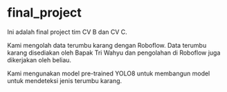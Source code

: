 # final_project

Ini adalah final project tim CV B dan CV C.

Kami mengolah data terumbu karang dengan Roboflow.
Data terumbu karang disediakan oleh Bapak Tri Wahyu dan pengolahan di Roboflow juga dikerjakan oleh beliau.

Kami mengunakan model pre-trained YOLO8 untuk membangun model untuk mendeteksi jenis terumbu karang.
